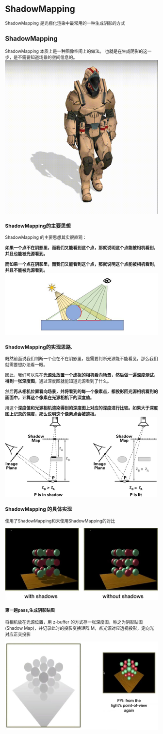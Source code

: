 # ShadowMapping

ShadowMapping 是光栅化渲染中最常用的一种生成阴影的方式

## ShadowMapping

ShadowMapping 本质上是一种图像空间上的做法。
也就是在生成阴影的这一步，是不需要知道场景的空间信息的。
![alt text](../images/shadow_mapping/sm_1.gif)

### ShadowMapping的主要思想

ShadowMapping 的主要思想其实很直观：

**如果一个点不在阴影里，而我们又能看到这个点，那就说明这个点能被相机看到，并且也能被光源看到。**

**而如果一个点在阴影里，而我们又能看到这个点，那就说明这个点能被相机看到，并且不能被光源看到。**
![alt text](../images/shadow_mapping/sm_2.jpg)

### ShadowMapping的实现思路.

既然前面说我们判断一个点在不在阴影里，是需要判断光源能不能看见，那么我们就需要想办法看一眼。

因此，我们可以先在**光源处放置一个虚拟的相机看向场景，然后做一遍深度测试，得到一张深度图**，通过深度图就能知道光源看到了什么。

然后**再从相机位置看向场景，并将看到的每一个像素点，都投影回光源相机看到的画面中，计算这个像素在光源相机下的深度值**。

用这个**深度值和光源相机渲染得到的深度图上对应的深度进行比较。如果大于深度图上记录的深度，那么说明这个像素点会被遮挡。**
![alt text](../images/shadow_mapping/sm_3.jpg)

### ShadowMapping 的具体实现

使用了ShadowMapping和未使用ShadowMapping的对比

![alt text](../images/shadow_mapping/sm_4.jpg)

#### 第一趟pass,生成阴影贴图

将相机放在光源位置，用 z-buffer 的方式存一张深度图，称之为阴影贴图 (Shadow Map)，并记录此时的投影变换矩阵 M，点光源对应透视投影，定向光对应正交投影

![alt text](../images/shadow_mapping/sm_5.jpg)
